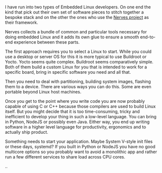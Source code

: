 I have run into two types of Embedded Linux developers. On one end the kind that pick out their own set of software pieces to stitch together a bespoke stack and on the other the ones who use the [Nerves project](https://nerves-project.org) as their framework.

Nerves collects a bundle of common and particular tools necessary for doing embedded Linux and it adds its own glue to ensure a smooth end-to-end experience between these parts.

The first approach requires you to select a Linux to start. While you could use a desktop or server OS for this it is more typical to use Buildroot or Yocto. Yocto seems quite complex. Buildroot seems comparatively simple. Both of them build a custom Linux for you that is intended to work for a specific board, bring in specific software you need and all that.

Then you need to deal with partitioning, building system images, flashing them to a device. There are various ways you can do this. Some are even portable beyond Linux host machines.

Once you get to the point where you write code you are now probably capable of using C or C++ because those compilers are used to build Linux itself. But you might decide that it is too time-consuming, tricky and inefficient to develop your thing in such a low-level language. You can bring in Python, NodeJS or possibly even Java. Either way, you end up writing software in a higher level language for productivity, ergonomics and to actually ship product.

Something needs to start your application. Maybe System V-style init files or these days, systemd? If you built in Python or NodeJS you have no good multicore options so you probably want to avoid a monolithic app and rather run a few different services to share load across CPU cores.

..

